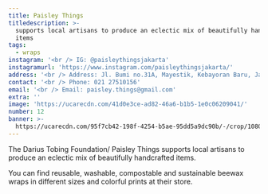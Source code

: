 ```yaml
---
title: Paisley Things
titledescription: >-
  supports local artisans to produce an eclectic mix of beautifully handcrafted
  items
tags:
  - wraps
instagram: '<br /> IG: @paisleythingsjakarta'
instagramurl: 'https://www.instagram.com/paisleythingsjakarta/'
address: '<br /> Address: Jl. Bumi no.31A, Mayestik, Kebayoran Baru, Jakarta.'
contact: '<br /> Phone: 021 27510156'
email: '<br /> Email: paisley.things@gmail.com'
extra: ''
image: 'https://ucarecdn.com/41d0e3ce-ad82-46a6-b1b5-1e0c06209041/'
number: 12
banner: >-
  https://ucarecdn.com/95f7cb42-198f-4254-b5ae-95dd5a9dc90b/-/crop/1080x617/0,387/-/preview/
---
```

The Darius Tobing Foundation/ Paisley Things supports local artisans to produce an eclectic mix of beautifully handcrafted items.

You can find reusable, washable, compostable and sustainable beewax wraps in different sizes and colorful prints at their store.
